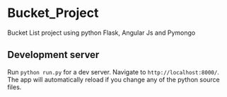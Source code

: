 # Bucket_Project
Bucket List project using python Flask, Angular Js and Pymongo

## Development server

Run `python run.py` for a dev server. Navigate to `http://localhost:8000/`. The app will automatically reload if you change any of the python source files.
